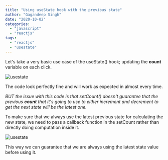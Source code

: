 ```yaml
---
title: "Using useState hook with the previous state"
author: "Gagandeep Singh"
date: "2020-10-02"
categories: 
  - "javascript"
  - "reactjs"
tags: 
  - "reactjs"
  - "usestate"
---
```


Let's take a very basic use case of the useState() hook; updating the **count** variable on each click.

![usestate](images/carbon-2-1024x479.png)

The code look perfectly fine and will work as expected in almost every time.

_BUT the issue with this code is that setCount() doesn't guarantee that the previous **count** that it's going to use to either increment and decrement to get the next state will be the latest one._

To make sure that we always use the latest previous state for calculating the new state, we need to pass a callback function in the setCount rather than directly doing computation inside it.

![usestate](images/carbon-3-1024x377.png)

This way we can guarantee that we are always using the latest state value before using it.
